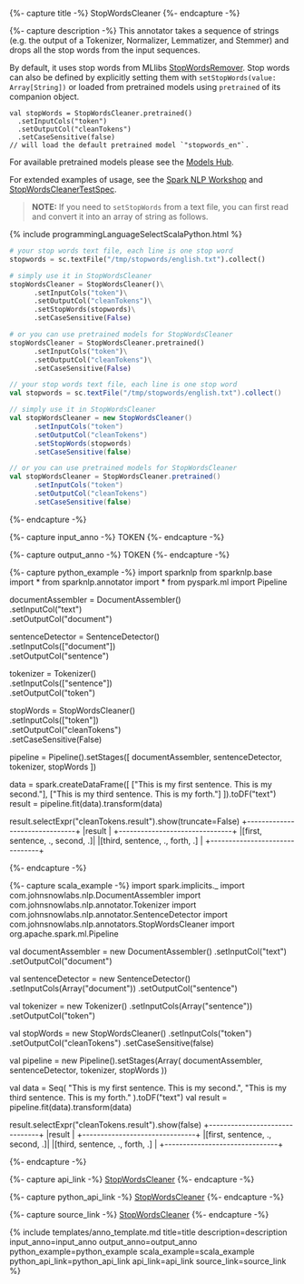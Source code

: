 {%- capture title -%}
StopWordsCleaner
{%- endcapture -%}

{%- capture description -%}
This annotator takes a sequence of strings (e.g. the output of a Tokenizer, Normalizer, Lemmatizer, and Stemmer)
and drops all the stop words from the input sequences.

By default, it uses stop words from MLlibs
[StopWordsRemover](https://spark.apache.org/docs/latest/ml-features#stopwordsremover).
Stop words can also be defined by explicitly setting them with `setStopWords(value: Array[String])` or loaded from
pretrained models using `pretrained` of its companion object.
```
val stopWords = StopWordsCleaner.pretrained()
  .setInputCols("token")
  .setOutputCol("cleanTokens")
  .setCaseSensitive(false)
// will load the default pretrained model `"stopwords_en"`.
```
For available pretrained models please see the [Models Hub](https://nlp.johnsnowlabs.com/models?task=Stop+Words+Removal).

For extended examples of usage, see the [Spark NLP Workshop](https://github.com/JohnSnowLabs/spark-nlp-workshop/blob/master/tutorials/Certification_Trainings/Public/2.Text_Preprocessing_with_SparkNLP_Annotators_Transformers.ipynb)
and [StopWordsCleanerTestSpec](https://github.com/JohnSnowLabs/spark-nlp/blob/master/src/test/scala/com/johnsnowlabs/nlp/annotators/StopWordsCleanerTestSpec.scala).


> **NOTE:**
> If you need to `setStopWords` from a text file, you can first read and convert it into an array of string as follows.

<div class="tabs-box tabs-new" markdown="1">

{% include programmingLanguageSelectScalaPython.html %}

```python
# your stop words text file, each line is one stop word
stopwords = sc.textFile("/tmp/stopwords/english.txt").collect()

# simply use it in StopWordsCleaner
stopWordsCleaner = StopWordsCleaner()\
      .setInputCols("token")\
      .setOutputCol("cleanTokens")\
      .setStopWords(stopwords)\
      .setCaseSensitive(False)

# or you can use pretrained models for StopWordsCleaner
stopWordsCleaner = StopWordsCleaner.pretrained()
      .setInputCols("token")\
      .setOutputCol("cleanTokens")\
      .setCaseSensitive(False)

```

```scala
// your stop words text file, each line is one stop word
val stopwords = sc.textFile("/tmp/stopwords/english.txt").collect()

// simply use it in StopWordsCleaner
val stopWordsCleaner = new StopWordsCleaner()
      .setInputCols("token")
      .setOutputCol("cleanTokens")
      .setStopWords(stopwords)
      .setCaseSensitive(false)

// or you can use pretrained models for StopWordsCleaner
val stopWordsCleaner = StopWordsCleaner.pretrained()
      .setInputCols("token")
      .setOutputCol("cleanTokens")
      .setCaseSensitive(false)      
```

{%- endcapture -%}

{%- capture input_anno -%}
TOKEN
{%- endcapture -%}

{%- capture output_anno -%}
TOKEN
{%- endcapture -%}

{%- capture python_example -%}
import sparknlp
from sparknlp.base import *
from sparknlp.annotator import *
from pyspark.ml import Pipeline

documentAssembler = DocumentAssembler() \
    .setInputCol("text") \
    .setOutputCol("document")

sentenceDetector = SentenceDetector() \
    .setInputCols(["document"]) \
    .setOutputCol("sentence")

tokenizer = Tokenizer() \
    .setInputCols(["sentence"]) \
    .setOutputCol("token")

stopWords = StopWordsCleaner() \
    .setInputCols(["token"]) \
    .setOutputCol("cleanTokens") \
    .setCaseSensitive(False)

pipeline = Pipeline().setStages([
      documentAssembler,
      sentenceDetector,
      tokenizer,
      stopWords
    ])

data = spark.createDataFrame([
    ["This is my first sentence. This is my second."],
    ["This is my third sentence. This is my forth."]
]).toDF("text")
result = pipeline.fit(data).transform(data)

result.selectExpr("cleanTokens.result").show(truncate=False)
+-------------------------------+
|result                         |
+-------------------------------+
|[first, sentence, ., second, .]|
|[third, sentence, ., forth, .] |
+-------------------------------+

{%- endcapture -%}

{%- capture scala_example -%}
import spark.implicits._
import com.johnsnowlabs.nlp.DocumentAssembler
import com.johnsnowlabs.nlp.annotator.Tokenizer
import com.johnsnowlabs.nlp.annotator.SentenceDetector
import com.johnsnowlabs.nlp.annotators.StopWordsCleaner
import org.apache.spark.ml.Pipeline

val documentAssembler = new DocumentAssembler()
  .setInputCol("text")
  .setOutputCol("document")

val sentenceDetector = new SentenceDetector()
  .setInputCols(Array("document"))
  .setOutputCol("sentence")

val tokenizer = new Tokenizer()
  .setInputCols(Array("sentence"))
  .setOutputCol("token")

val stopWords = new StopWordsCleaner()
  .setInputCols("token")
  .setOutputCol("cleanTokens")
  .setCaseSensitive(false)

val pipeline = new Pipeline().setStages(Array(
    documentAssembler,
    sentenceDetector,
    tokenizer,
    stopWords
  ))

val data = Seq(
  "This is my first sentence. This is my second.",
  "This is my third sentence. This is my forth."
).toDF("text")
val result = pipeline.fit(data).transform(data)

result.selectExpr("cleanTokens.result").show(false)
+-------------------------------+
|result                         |
+-------------------------------+
|[first, sentence, ., second, .]|
|[third, sentence, ., forth, .] |
+-------------------------------+

{%- endcapture -%}

{%- capture api_link -%}
[StopWordsCleaner](https://nlp.johnsnowlabs.com/api/com/johnsnowlabs/nlp/annotators/StopWordsCleaner)
{%- endcapture -%}

{%- capture python_api_link -%}
[StopWordsCleaner](/api/python/reference/autosummary/python/sparknlp/annotator/stop_words_cleaner/index.html#sparknlp.annotator.stop_words_cleaner.StopWordsCleaner)
{%- endcapture -%}

{%- capture source_link -%}
[StopWordsCleaner](https://github.com/JohnSnowLabs/spark-nlp/tree/master/src/main/scala/com/johnsnowlabs/nlp/annotators/StopWordsCleaner.scala)
{%- endcapture -%}

{% include templates/anno_template.md
title=title
description=description
input_anno=input_anno
output_anno=output_anno
python_example=python_example
scala_example=scala_example
python_api_link=python_api_link
api_link=api_link
source_link=source_link
%}
